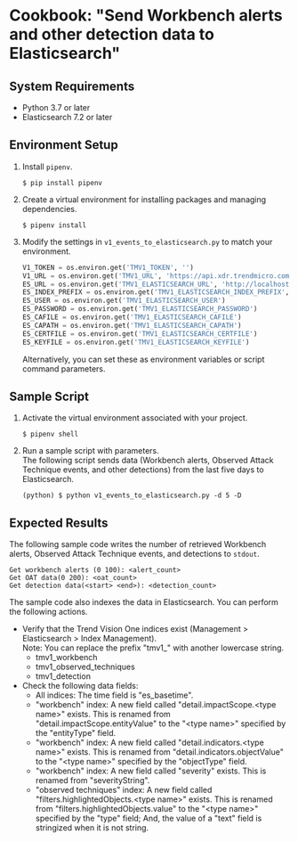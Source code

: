 # Cookbook: "Send Workbench alerts and other detection data to Elasticsearch"

## System Requirements

- Python 3.7 or later
- Elasticsearch 7.2 or later

## Environment Setup

1. Install `pipenv`.
    ```text
    $ pip install pipenv
    ```
2. Create a virtual environment for installing packages and managing dependencies.
    ```text
    $ pipenv install
    ```
3. Modify the settings in `v1_events_to_elasticsearch.py` to match your environment.
    ```python
    V1_TOKEN = os.environ.get('TMV1_TOKEN', '')
    V1_URL = os.environ.get('TMV1_URL', 'https://api.xdr.trendmicro.com')
    ES_URL = os.environ.get('TMV1_ELASTICSEARCH_URL', 'http://localhost:9200')
    ES_INDEX_PREFIX = os.environ.get('TMV1_ELASTICSEARCH_INDEX_PREFIX', 'tmv1_')
    ES_USER = os.environ.get('TMV1_ELASTICSEARCH_USER')
    ES_PASSWORD = os.environ.get('TMV1_ELASTICSEARCH_PASSWORD')
    ES_CAFILE = os.environ.get('TMV1_ELASTICSEARCH_CAFILE')
    ES_CAPATH = os.environ.get('TMV1_ELASTICSEARCH_CAPATH')
    ES_CERTFILE = os.environ.get('TMV1_ELASTICSEARCH_CERTFILE')
    ES_KEYFILE = os.environ.get('TMV1_ELASTICSEARCH_KEYFILE')
    ```
    Alternatively, you can set these as environment variables or script command parameters.

## Sample Script

1. Activate the virtual environment associated with your project.
    ```text
    $ pipenv shell
    ```
2. Run a sample script with parameters.  
    The following script sends data (Workbench alerts, Observed Attack Technique events, and other detections) from the last five days to Elasticsearch.
    ```text
    (python) $ python v1_events_to_elasticsearch.py -d 5 -D
    ```

## Expected Results

The following sample code writes the number of retrieved Workbench alerts, Observed Attack Technique events, and detections to `stdout`.
```text
Get workbench alerts (0 100): <alert_count>
Get OAT data(0 200): <oat_count>
Get detection data(<start> <end>): <detection_count>
```

The sample code also indexes the data in Elasticsearch. You can perform the following actions.

- Verify that the Trend Vision One indices exist (Management > Elasticsearch > Index Management).  
    Note: You can replace the prefix "tmv1_" with another lowercase string.
    - tmv1\_workbench
    - tmv1\_observed\_techniques
    - tmv1\_detection
- Check the following data fields:
    - All indices: The time field is "es\_basetime".
    - "workbench" index: A new field called "detail.impactScope.\<type name\>" exists. This is renamed from "detail.impactScope.entityValue" to the "\<type name\>" specified by the "entityType" field.
    - "workbench" index: A new field called "detail.indicators.\<type name\>" exists. This is renamed from "detail.indicators.objectValue" to the "\<type name\>" specified by the "objectType" field.
    - "workbench" index: A new field called "severity" exists. This is renamed from "severityString".
    - "observed techniques" index: A new field called "filters.highlightedObjects.\<type name\>" exists. This is renamed from "filters.highlightedObjects.value" to the "\<type name\>" specified by the "type" field; And, the value of a "text" field is stringized when it is not string.
